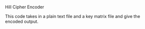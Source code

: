 Hill Cipher Encoder

This code takes in a plain text file and a key matrix file and give the encoded output.